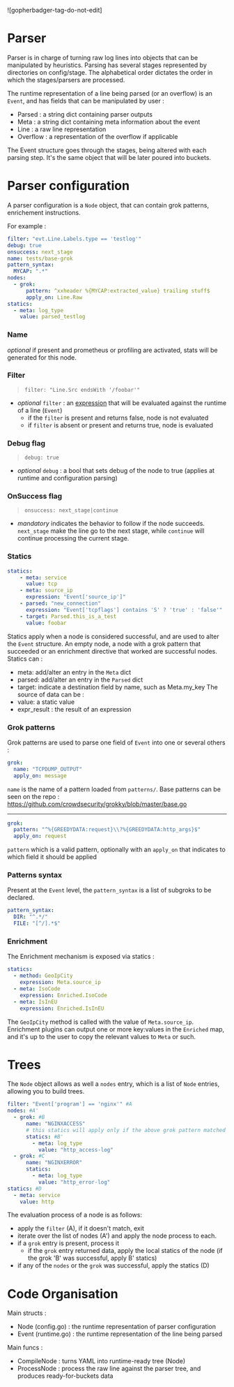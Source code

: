 ![gopherbadger-tag-do-not-edit]

# Parser

Parser is in charge of turning raw log lines into objects that can be manipulated by heuristics.
Parsing has several stages represented by directories on config/stage.
The alphabetical order dictates the order in which the stages/parsers are processed.

The runtime representation of a line being parsed (or an overflow) is an `Event`, and has fields that can be manipulated by user :
 - Parsed : a string dict containing parser outputs
 - Meta : a string dict containing meta information about the event
 - Line : a raw line representation
 - Overflow : a representation of the overflow if applicable

The Event structure goes through the stages, being altered with each parsing step.
It's the same object that will be later poured into buckets.

# Parser configuration

A parser configuration is a `Node` object, that can contain grok patterns, enrichement instructions.

For example :

```yaml
filter: "evt.Line.Labels.type == 'testlog'"
debug: true
onsuccess: next_stage
name: tests/base-grok
pattern_syntax:
  MYCAP: ".*"
nodes:
  - grok:
      pattern: ^xxheader %{MYCAP:extracted_value} trailing stuff$
      apply_on: Line.Raw
statics:
  - meta: log_type
    value: parsed_testlog
```

### Name

*optional* if present and prometheus or profiling are activated, stats will be generated for this node.

### Filter

> `filter: "Line.Src endsWith '/foobar'"`

 - *optional* `filter` : an [expression](https://github.com/antonmedv/expr/blob/master/docs/language-definition.md) that will be evaluated against the runtime of a line (`Event`)
	- if the `filter` is present and returns false, node is not evaluated
	- if `filter` is absent or present and returns true, node is evaluated

### Debug flag

> `debug: true`

 - *optional* `debug` : a bool that sets debug of the node to true (applies at runtime and configuration parsing)

### OnSuccess flag
> `onsuccess: next_stage|continue`

 - *mandatory* indicates the behavior to follow if the node succeeds. `next_stage` make the line go to the next stage, while `continue` will continue processing the current stage.

### Statics

```yaml
statics:
    - meta: service
      value: tcp
    - meta: source_ip
      expression: "Event['source_ip']"
    - parsed: "new_connection"
      expression: "Event['tcpflags'] contains 'S' ? 'true' : 'false'"
    - target: Parsed.this_is_a_test
      value: foobar
```

Statics apply when a node is considered successful, and are used to alter the `Event` structure.
An empty node, a node with a grok pattern that succeeded or an enrichment directive that worked are successful nodes.
Statics can :
 - meta: add/alter an entry in the `Meta` dict
 - parsed: add/alter an entry in the `Parsed` dict
 - target: indicate a destination field by name, such as Meta.my_key
The source of data can be :
 - value: a static value
 - expr_result : the result of an expression


### Grok patterns

Grok patterns are used to parse one field of `Event` into one or several others :

```yaml
grok:
  name: "TCPDUMP_OUTPUT"
  apply_on: message
```

`name` is the name of a pattern loaded from `patterns/`. 
Base patterns can be seen on the repo : https://github.com/crowdsecurity/grokky/blob/master/base.go


---


```yaml
grok:
  pattern: "^%{GREEDYDATA:request}\\?%{GREEDYDATA:http_args}$"
  apply_on: request
```
`pattern`  which is a valid pattern, optionally with an `apply_on` that indicates to which field it should be applied


### Patterns syntax

Present at the `Event` level, the `pattern_syntax` is a list of subgroks to be declared.

```yaml
pattern_syntax:
  DIR: "^.*/"
  FILE: "[^/].*$"
```


### Enrichment

The Enrichment mechanism is exposed via statics :

```yaml
statics:
  - method: GeoIpCity
    expression: Meta.source_ip
  - meta: IsoCode
    expression: Enriched.IsoCode
  - meta: IsInEU
    expression: Enriched.IsInEU
```

The `GeoIpCity` method is called with the value of `Meta.source_ip`.
Enrichment plugins can output one or more key:values in the `Enriched` map, 
and it's up to the user to copy the relevant values to `Meta` or such.

# Trees

The `Node` object allows as well a `nodes` entry, which is a list of `Node` entries, allowing you to build trees.

```yaml
filter: "Event['program'] == 'nginx'" #A
nodes: #A'
  - grok: #B
      name: "NGINXACCESS"
      # this statics will apply only if the above grok pattern matched
      statics: #B'
        - meta: log_type
          value: "http_access-log"
  - grok: #C
      name: "NGINXERROR"
      statics:
        - meta: log_type
          value: "http_error-log"
statics: #D
  - meta: service
    value: http
```

The evaluation process of a node is as follows:
 - apply the `filter` (A), if it doesn't match, exit
 - iterate over the list of nodes (A') and apply the node process to each.
 - if a `grok` entry is present, process it
	- if the `grok` entry returned data, apply the local statics of the node (if the grok 'B' was successful, apply B' statics)
 - if any of the `nodes` or the `grok` was successful, apply the statics (D)

# Code Organisation

Main structs :
 - Node (config.go) : the runtime representation of parser configuration
 - Event (runtime.go) : the runtime representation of the line being parsed

Main funcs :
 - CompileNode : turns YAML into runtime-ready tree (Node)
 - ProcessNode : process the raw line against the parser tree, and produces ready-for-buckets data

